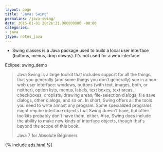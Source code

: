 ```yaml
---
layout: page
title: 'Java: Swing'
permalink: /java-swing/
date: 2015-01-01 20:26:21.000000000 -08:00
categories:
- java
jtype: notes_java
---
```


* Swing classes is a Java package used to build a local user interface (buttons, menus, drop downs). It's not used for a web interface.

Eclipse: swing_demo

> Java Swing is a large toolkit that includes support for all the things that you generally (and some things you don't generally) see in a non-web user interface: windows, buttons (with text, images, both, or neither), option lists, menus, labels, text boxes, text areas, checkboxes, droplists, drawing areas, file-selection dialogs, file save dialogs, other dialogs, and so on. In short, Swing offers all the tools you need to write almost any program. Some specialized programs might require interface objects that Swing doesn't have, but other toolkits probably don't have them, either. Also, Swing does include the ability to make new kinds of interface objects, though that's beyond the scope of this book.
>
> Java 7 for Absolute Beginners

{% include ads.html %}
